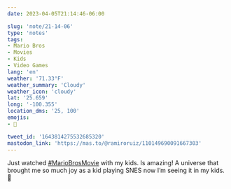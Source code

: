 ```yaml
---
date: 2023-04-05T21:14:46-06:00

slug: 'note/21-14-06'
type: 'notes'
tags:
- Mario Bros
- Movies
- Kids
- Video Games
lang: 'en'
weather: '71.33°F'
weather_summary: 'Cloudy'
weather_icon: 'cloudy'
lat: '25.659'
long: '-100.355'
location_dms: '25, 100'
emojis:
- 🥹

tweet_id: '1643814275532685320'
mastodon_link: 'https://mas.to/@ramiroruiz/110149690091667303'
---
```

Just watched [#MarioBrosMovie](https://twitter.com/hashtag/MarioBrosMovie)  with my kids. Is amazing! 
A universe that brought me so much joy as a kid playing SNES now I’m seeing it in my kids. 🥹